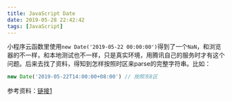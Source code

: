 ```yaml
---
title: JavaScript Date
date: 2019-05-28 22:42:42
tags: [JavaScript]
---
```


小程序云函数里使用`new Date('2019-05-22 00:00:00')`得到了一个`NaN`，和浏览器的不一样，和本地测试也不一样，只是真实环境，用腾讯自己的服务时才有这个问题。后来去找了资料，得知到怎样按照时区来parse的完整字符串。比如：
```javascript
new Date('2019-05-22T14:00:00+08:00') // 按照东8区
```

参考资料：[链接1][1]

[1]: https://segmentfault.com/a/1190000004292140
